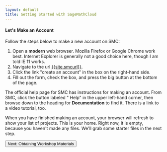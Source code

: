 ```yaml
---
layout: default
title: Getting Started with SageMathCloud
---
```



#### Let's Make an Account

Follow the steps below to make a new account on SMC:

1. Open a **modern** web browser. Mozilla Firefox or Google Chrome work best. Internet
   Explorer is generally not a good choice here, though I am told IE 11 works.
2. Navigate to the url [{{site.smcurl}}]({{site.smcurl}}).
3. Click the link "create an account" in the box on the right-hand side.
4. Fill out the form, check the box, and press the big button at the bottom of the page.

The official help page for SMC has instructions for making an account. From SMC,
click the button labeled "<span class="glyphicon glyphicon-question-sign"></span> Help"
in the upper left-hand corner, then browse down to the heading for **Documentation** to find it. There is a link
to a video tutorial, too.



When you have finished making an account, your browser will refresh to show your
list of projects. This is your home. Right now, it is empty, because you haven't made any files.
We'll grab some starter files in the next step.

<div class="btn-group">
<a href="{{site.baseurl}}/get/">
<button type="button" class="btn-primary btn-lg">
Next: Obtaining Workshop Materials
</button>
</div>
</a>
</div>

<p><br /></p>
